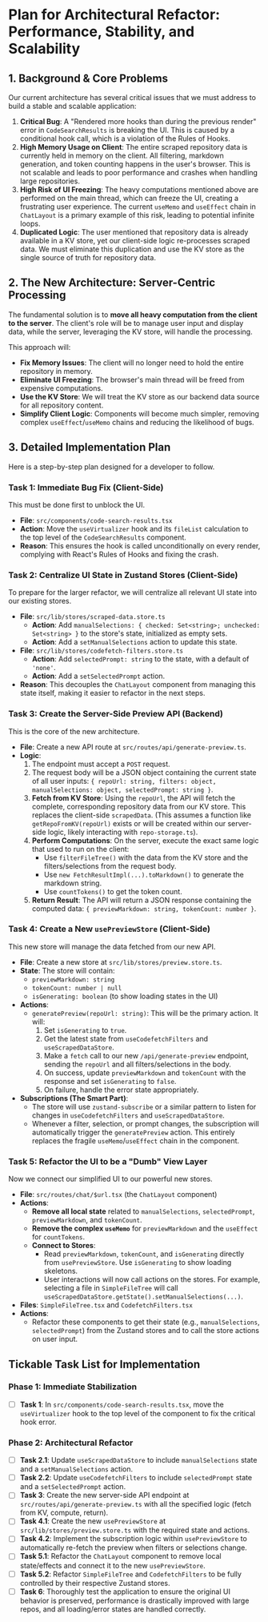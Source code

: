 # Plan for Architectural Refactor: Performance, Stability, and Scalability

## 1. Background & Core Problems

Our current architecture has several critical issues that we must address to build a stable and scalable application:

1.  **Critical Bug**: A "Rendered more hooks than during the previous render" error in `CodeSearchResults` is breaking the UI. This is caused by a conditional hook call, which is a violation of the Rules of Hooks.
2.  **High Memory Usage on Client**: The entire scraped repository data is currently held in memory on the client. All filtering, markdown generation, and token counting happens in the user's browser. This is not scalable and leads to poor performance and crashes when handling large repositories.
3.  **High Risk of UI Freezing**: The heavy computations mentioned above are performed on the main thread, which can freeze the UI, creating a frustrating user experience. The current `useMemo` and `useEffect` chain in `ChatLayout` is a primary example of this risk, leading to potential infinite loops.
4.  **Duplicated Logic**: The user mentioned that repository data is already available in a KV store, yet our client-side logic re-processes scraped data. We must eliminate this duplication and use the KV store as the single source of truth for repository data.

## 2. The New Architecture: Server-Centric Processing

The fundamental solution is to **move all heavy computation from the client to the server**. The client's role will be to manage user input and display data, while the server, leveraging the KV store, will handle the processing.

This approach will:
- **Fix Memory Issues**: The client will no longer need to hold the entire repository in memory.
- **Eliminate UI Freezing**: The browser's main thread will be freed from expensive computations.
- **Use the KV Store**: We will treat the KV store as our backend data source for all repository content.
- **Simplify Client Logic**: Components will become much simpler, removing complex `useEffect`/`useMemo` chains and reducing the likelihood of bugs.

## 3. Detailed Implementation Plan

Here is a step-by-step plan designed for a developer to follow.

### Task 1: Immediate Bug Fix (Client-Side)
This must be done first to unblock the UI.

-   **File**: `src/components/code-search-results.tsx`
-   **Action**: Move the `useVirtualizer` hook and its `fileList` calculation to the top level of the `CodeSearchResults` component.
-   **Reason**: This ensures the hook is called unconditionally on every render, complying with React's Rules of Hooks and fixing the crash.

### Task 2: Centralize UI State in Zustand Stores (Client-Side)
To prepare for the larger refactor, we will centralize all relevant UI state into our existing stores.

-   **File**: `src/lib/stores/scraped-data.store.ts`
    -   **Action**: Add `manualSelections: { checked: Set<string>; unchecked: Set<string> }` to the store's state, initialized as empty sets.
    -   **Action**: Add a `setManualSelections` action to update this state.
-   **File**: `src/lib/stores/codefetch-filters.store.ts`
    -   **Action**: Add `selectedPrompt: string` to the state, with a default of `'none'`.
    -   **Action**: Add a `setSelectedPrompt` action.
-   **Reason**: This decouples the `ChatLayout` component from managing this state itself, making it easier to refactor in the next steps.

### Task 3: Create the Server-Side Preview API (Backend)
This is the core of the new architecture.

-   **File**: Create a new API route at `src/routes/api/generate-preview.ts`.
-   **Logic**:
    1.  The endpoint must accept a `POST` request.
    2.  The request body will be a JSON object containing the current state of all user inputs: `{ repoUrl: string, filters: object, manualSelections: object, selectedPrompt: string }`.
    3.  **Fetch from KV Store**: Using the `repoUrl`, the API will fetch the complete, corresponding repository data from our KV store. This replaces the client-side `scrapedData`. (This assumes a function like `getRepoFromKV(repoUrl)` exists or will be created within our server-side logic, likely interacting with `repo-storage.ts`).
    4.  **Perform Computations**: On the server, execute the exact same logic that used to run on the client:
        -   Use `filterFileTree()` with the data from the KV store and the filters/selections from the request body.
        -   Use `new FetchResultImpl(...).toMarkdown()` to generate the markdown string.
        -   Use `countTokens()` to get the token count.
    5.  **Return Result**: The API will return a JSON response containing the computed data: `{ previewMarkdown: string, tokenCount: number }`.

### Task 4: Create a New `usePreviewStore` (Client-Side)
This new store will manage the data fetched from our new API.

-   **File**: Create a new store at `src/lib/stores/preview.store.ts`.
-   **State**: The store will contain:
    -   `previewMarkdown: string`
    -   `tokenCount: number | null`
    -   `isGenerating: boolean` (to show loading states in the UI)
-   **Actions**:
    -   `generatePreview(repoUrl: string)`: This will be the primary action. It will:
        1.  Set `isGenerating` to `true`.
        2.  Get the latest state from `useCodefetchFilters` and `useScrapedDataStore`.
        3.  Make a `fetch` call to our new `/api/generate-preview` endpoint, sending the `repoUrl` and all filters/selections in the body.
        4.  On success, update `previewMarkdown` and `tokenCount` with the response and set `isGenerating` to `false`.
        5.  On failure, handle the error state appropriately.
-   **Subscriptions (The Smart Part)**:
    -   The store will use `zustand-subscribe` or a similar pattern to listen for changes in `useCodefetchFilters` and `useScrapedDataStore`.
    -   Whenever a filter, selection, or prompt changes, the subscription will automatically trigger the `generatePreview` action. This entirely replaces the fragile `useMemo`/`useEffect` chain in the component.

### Task 5: Refactor the UI to be a "Dumb" View Layer
Now we connect our simplified UI to our powerful new stores.

-   **File**: `src/routes/chat/$url.tsx` (the `ChatLayout` component)
-   **Actions**:
    -   **Remove all local state** related to `manualSelections`, `selectedPrompt`, `previewMarkdown`, and `tokenCount`.
    -   **Remove the complex `useMemo`** for `previewMarkdown` and the `useEffect` for `countTokens`.
    -   **Connect to Stores**:
        -   Read `previewMarkdown`, `tokenCount`, and `isGenerating` directly from `usePreviewStore`. Use `isGenerating` to show loading skeletons.
        -   User interactions will now call actions on the stores. For example, selecting a file in `SimpleFileTree` will call `useScrapedDataStore.getState().setManualSelections(...)`.
-   **Files**: `SimpleFileTree.tsx` and `CodefetchFilters.tsx`
-   **Actions**:
    -   Refactor these components to get their state (e.g., `manualSelections`, `selectedPrompt`) from the Zustand stores and to call the store actions on user input.

## Tickable Task List for Implementation

### Phase 1: Immediate Stabilization
-   [ ] **Task 1**: In `src/components/code-search-results.tsx`, move the `useVirtualizer` hook to the top level of the component to fix the critical hook error.

### Phase 2: Architectural Refactor
-   [ ] **Task 2.1**: Update `useScrapedDataStore` to include `manualSelections` state and a `setManualSelections` action.
-   [ ] **Task 2.2**: Update `useCodefetchFilters` to include `selectedPrompt` state and a `setSelectedPrompt` action.
-   [ ] **Task 3**: Create the new server-side API endpoint at `src/routes/api/generate-preview.ts` with all the specified logic (fetch from KV, compute, return).
-   [ ] **Task 4.1**: Create the new `usePreviewStore` at `src/lib/stores/preview.store.ts` with the required state and actions.
-   [ ] **Task 4.2**: Implement the subscription logic within `usePreviewStore` to automatically re-fetch the preview when filters or selections change.
-   [ ] **Task 5.1**: Refactor the `ChatLayout` component to remove local state/effects and connect it to the new `usePreviewStore`.
-   [ ] **Task 5.2**: Refactor `SimpleFileTree` and `CodefetchFilters` to be fully controlled by their respective Zustand stores.
-   [ ] **Task 6**: Thoroughly test the application to ensure the original UI behavior is preserved, performance is drastically improved with large repos, and all loading/error states are handled correctly. 